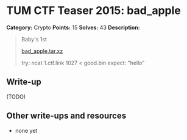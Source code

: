 # TUM CTF Teaser 2015: bad_apple

**Category:** Crypto
**Points:** 15
**Solves:** 43
**Description:**

> Baby's 1st
> 
> [bad_apple.tar.xz](bad_apple.tar.xz)
> 
> try:
>     ncat 1.ctf.link 1027 < good.bin
> expect:
>     "hello"


## Write-up

(TODO)

## Other write-ups and resources

* none yet
